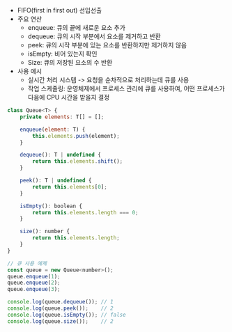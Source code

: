 - FIFO(first in first out) 선입선출
- 주요 연산
	- enqueue: 큐의 끝에 새로운 요소 추가
	- dequeue: 큐의 시작 부분에서 요소를 제거하고 반환
	- peek: 큐의 시작 부분에 있는 요소를 반환하지만 제거하지 않음
	- isEmpty: 비어 있는지 확인
	- Size: 큐의 저장된 요소의 수 반환
- 사용 예시
	- 실시간 처리 시스템 -> 요청을 순차적으로 처리하는데 큐를 사용
	- 작업 스케줄링: 운영체제에서 프로세스 관리에 큐를 사용하여, 어떤 프로세스가 다음에 CPU 시간을 받을지 결정

```js
class Queue<T> {
    private elements: T[] = [];

    enqueue(element: T) {
        this.elements.push(element);
    }

    dequeue(): T | undefined {
        return this.elements.shift();
    }

    peek(): T | undefined {
        return this.elements[0];
    }

    isEmpty(): boolean {
        return this.elements.length === 0;
    }

    size(): number {
        return this.elements.length;
    }
}

// 큐 사용 예제
const queue = new Queue<number>();
queue.enqueue(1);
queue.enqueue(2);
queue.enqueue(3);

console.log(queue.dequeue()); // 1
console.log(queue.peek());    // 2
console.log(queue.isEmpty()); // false
console.log(queue.size());    // 2

```